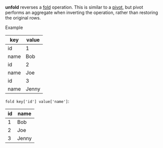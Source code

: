 **unfold** reverses a [fold](./fold.md) operation. This is similar to a [pivot](./pivot.md), but pivot performs an aggregate when inverting the operation, rather than restoring the original rows.

Example

| key  | value |
| ---- | ----- |
| id   | 1     |
| name | Bob   |
| id   | 2     |
| name | Joe   |
| id   | 3     |
| name | Jenny |

`fold key['id'] value['name']`:

| id  | name  |
| --- | ----- |
| 1   | Bob   |
| 2   | Joe   |
| 3   | Jenny |
